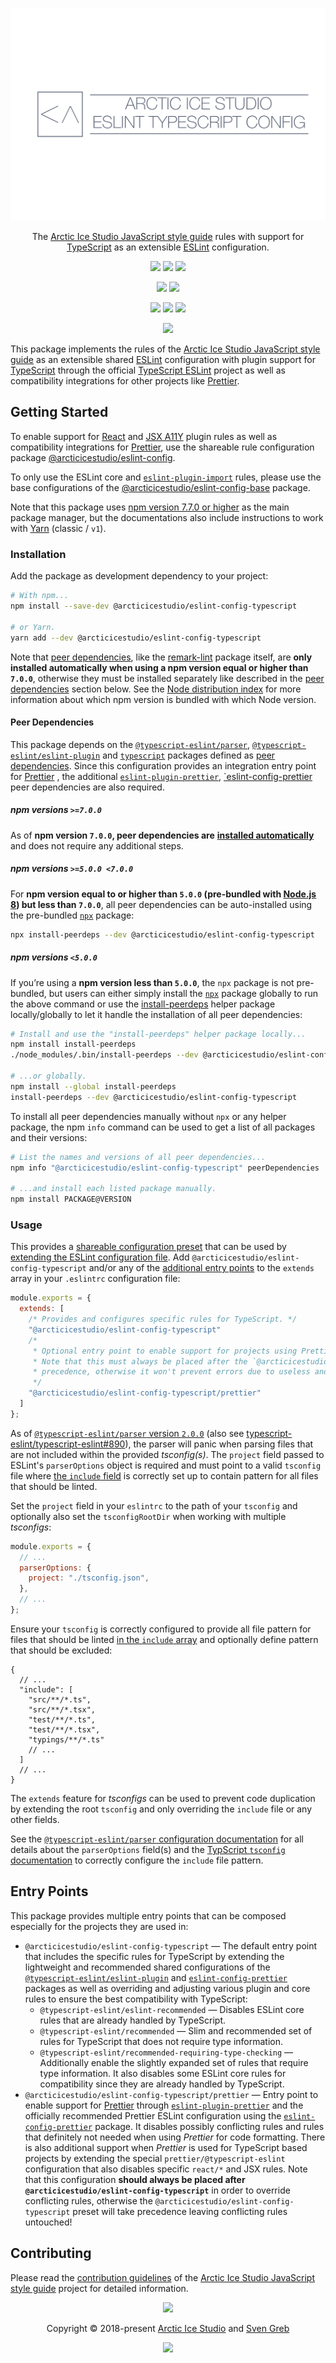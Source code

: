 <p align="center"><img src="https://raw.githubusercontent.com/arcticicestudio/styleguide-javascript/master/assets/images/packages/@arcticicestudio/eslint-config-typescript/repository-hero.svg?sanitize=true"/></p>

<p align="center">The <a href="https://github.com/arcticicestudio/styleguide-javascript" target="_blank" rel="noreferrer">Arctic Ice Studio JavaScript style guide</a> rules with support for <a href="https://www.typescriptlang.org" target="_blank" rel="noreferrer">TypeScript</a> as an extensible <a href="https://eslint.org" target="_blank" rel="noreferrer">ESLint</a> configuration.</p>

<p align="center"><a href="https://github.com/arcticicestudio/styleguide-javascript/releases/latest" target="_blank" rel="noreferrer"><img src="https://img.shields.io/github/release/arcticicestudio/styleguide-javascript.svg?style=flat-square&label=Release&logo=github&logoColor=eceff4&colorA=4c566a&colorB=88c0d0"/></a> <a href="https://arcticicestudio.github.io/styleguide-javascript" target="_blank" rel="noreferrer"><img src="https://img.shields.io/github/release/arcticicestudio/styleguide-javascript.svg?style=flat-square&label=Docs&logo=read-the-docs&logoColor=eceff4&colorA=4c566a&colorB=88c0d0"/></a> <a href="https://github.com/arcticicestudio/styleguide-javascript/blob/master/CHANGELOG.md" target="_blank" rel="noreferrer"><img src="https://img.shields.io/github/release/arcticicestudio/styleguide-javascript.svg?style=flat-square&label=Changelog&logo=github&logoColor=eceff4&colorA=4c566a&colorB=88c0d0"/></a></p>

<p align="center"><a href="https://www.npmjs.com/package/@arcticicestudio/eslint-config-typescript" target="_blank" rel="noreferrer"><img src="https://img.shields.io/npm/v/@arcticicestudio/eslint-config-typescript.svg?style=flat-square&label=npm&logoColor=eceff4&colorA=4c566a&colorB=88c0d0&logo=data:image/svg+xml;base64,PHN2ZyB4bWxucz0iaHR0cDovL3d3dy53My5vcmcvMjAwMC9zdmciIHdpZHRoPSIxNiIgaGVpZ2h0PSIxNiI+PHBhdGggZmlsbD0iI2Q4ZGVlOSIgZD0iTTEyIDE0SDRhMiAyIDAgMCAxLTItMlY0YTIgMiAwIDAgMSAyLTJoOGEyIDIgMCAwIDEgMiAydjhhMiAyIDAgMCAxLTIgMnpNNCAzLjMzMkEuNjcuNjcgMCAwIDAgMy4zMzIgNHY4YzAgLjM2Ny4zLjY2OC42NjguNjY4aDhhLjY3LjY3IDAgMCAwIC42NjgtLjY2OFY0QS42Ny42NyAwIDAgMCAxMiAzLjMzMnptMCAwIi8+PHBhdGggZmlsbD0iI2Q4ZGVlOSIgZD0iTTggNmgyLjY2OHY2LjY2OEg4em0wIDAiLz48L3N2Zz4K"/></a> <a href="https://www.npmjs.com/package/@arcticicestudio/eslint-config-typescript" target="_blank" rel="noreferrer"><img src="https://img.shields.io/npm/dt/@arcticicestudio/eslint-config-typescript.svg?style=flat-square&label=Downloads&logoColor=eceff4&colorA=4c566a&colorB=88c0d0&logo=data:image/svg+xml;base64,PHN2ZyB4bWxucz0iaHR0cDovL3d3dy53My5vcmcvMjAwMC9zdmciIHdpZHRoPSIxNiIgaGVpZ2h0PSIxNiI+PHBhdGggZmlsbD0iI2Q4ZGVlOSIgZD0iTTEyIDE0SDRhMiAyIDAgMCAxLTItMlY0YTIgMiAwIDAgMSAyLTJoOGEyIDIgMCAwIDEgMiAydjhhMiAyIDAgMCAxLTIgMnpNNCAzLjMzMkEuNjcuNjcgMCAwIDAgMy4zMzIgNHY4YzAgLjM2Ny4zLjY2OC42NjguNjY4aDhhLjY3LjY3IDAgMCAwIC42NjgtLjY2OFY0QS42Ny42NyAwIDAgMCAxMiAzLjMzMnptMCAwIi8+PHBhdGggZmlsbD0iI2Q4ZGVlOSIgZD0iTTggNmgyLjY2OHY2LjY2OEg4em0wIDAiLz48L3N2Zz4K"/></a></p>

<p align="center"><a href="https://github.com/arcticicestudio/styleguide-javascript/releases/latest" target="_blank" rel="noreferrer"><img src="https://img.shields.io/github/release/arcticicestudio/styleguide-javascript.svg?style=flat-square&label=JavaScript%20Style%20Guide&logoColor=eceff4&colorA=4c566a&colorB=88c0d0&logo=javascript"/></a> <a href="https://github.com/arcticicestudio/styleguide-markdown/releases/latest" target="_blank" rel="noreferrer"><img src="https://img.shields.io/github/release/arcticicestudio/styleguide-markdown.svg?style=flat-square&label=Markdown%20Style%20Guide&logoColor=eceff4&colorA=4c566a&colorB=88c0d0&logo=markdown"/></a> <a href="https://github.com/arcticicestudio/styleguide-git/releases/latest" target="_blank" rel="noreferrer"><img src="https://img.shields.io/github/release/arcticicestudio/styleguide-git.svg?style=flat-square&label=Git%20Style%20Guide&logoColor=eceff4&colorA=4c566a&colorB=88c0d0&logo=git"/></a></p>

<p align="center"><a href="https://github.com/arcticicestudio/styleguide-javascript/actions" target="_blank" rel="noreferrer"><img src="https://img.shields.io/github/workflow/status/arcticicestudio/styleguide-javascript/ci?style=flat-square&label=CI&logoColor=eceff4&colorA=4c566a&logo=github-actions"/></a></p>

This package implements the rules of the [Arctic Ice Studio JavaScript style guide][gh-stg-repo] as an extensible shared [ESLint][] configuration with plugin support for [TypeScript][typescript] through the official [TypeScript ESLint][gh-esl-ts] project as well as compatibility integrations for other projects like [Prettier][].

## Getting Started

To enable support for [React][gh-esl-p-react] and [JSX A11Y][gh-esl-p-jsx-a11y] plugin rules as well as compatibility integrations for [Prettier][], use the shareable rule configuration package [@arcticicestudio/eslint-config][gh-t-pkg-esl].

To only use the ESLint core and [`eslint-plugin-import`][gh-esl-p-import] rules, please use the base configurations of the [@arcticicestudio/eslint-config-base][gh-t-pkg-esl-base] package.

Note that this package uses [npm version 7.7.0 or higher][gh-blog-npm_v7] as the main package manager, but the documentations also include instructions to work with [Yarn][yarn-classic] (classic / `v1`).

### Installation

Add the package as development dependency to your project:

```sh
# With npm...
npm install --save-dev @arcticicestudio/eslint-config-typescript

# or Yarn.
yarn add --dev @arcticicestudio/eslint-config-typescript
```

Note that [peer dependencies][node-blog-peer_deps], like the [remark-lint][gh-remarkjs/remark-lint] package itself, are **only installed automatically when using a npm version equal or higher than `7.0.0`**, otherwise they must be installed separately like described in the [peer dependencies](#peer-dependencies) section below.
See the [Node distribution index][node-dist-index] for more information about which npm version is bundled with which Node version.

#### Peer Dependencies

This package depends on the [`@typescript-eslint/parser`][gh-esl-parser-ts], [`@typescript-eslint/eslint-plugin`][gh-esl-p-ts] and [`typescript`][gh-ts] packages defined as [peer dependencies][node-blog-peer_deps].
Since this configuration provides an integration entry point for [Prettier][] , the additional [`eslint-plugin-prettier`][gh-esl-p-prettier], [`eslint-config-prettier][gh-esl-c-prettier] peer dependencies are also required.

##### npm versions `>=7.0.0`

As of **npm version `7.0.0`, peer dependencies are** [**installed automatically**][gh-npm/rfcs-blob-install_peer_deps] and does not require any additional steps.

##### npm versions `>=5.0.0 <7.0.0`

For **npm version equal to or higher than `5.0.0` (pre-bundled with [Node.js 8][node-dist-v8-latest]) but less than `7.0.0`**, all peer dependencies can be auto-installed using the pre-bundled [`npx`][npm-npx] package:

```sh
npx install-peerdeps --dev @arcticicestudio/eslint-config-typescript
```

##### npm versions `<5.0.0`

If you’re using a **npm version less than `5.0.0`**, the `npx` package is not pre-bundled, but users can either simply install the [`npx`][npm-npx] package globally to run the above command or use the [install-peerdeps][npm-install-peerdeps] helper package locally/globally to let it handle the installation of all peer dependencies:

```sh
# Install and use the "install-peerdeps" helper package locally...
npm install install-peerdeps
./node_modules/.bin/install-peerdeps --dev @arcticicestudio/eslint-config-typescript

# ...or globally.
npm install --global install-peerdeps
install-peerdeps --dev @arcticicestudio/eslint-config-typescript
```

To install all peer dependencies manually without `npx` or any helper package, the npm `info` command can be used to get a list of all packages and their versions:

```sh
# List the names and versions of all peer dependencies...
npm info "@arcticicestudio/eslint-config-typescript" peerDependencies

# ...and install each listed package manually.
npm install PACKAGE@VERSION
```

### Usage

This provides a [shareable configuration preset][esl-d-conf_share] that can be used by [extending the ESLint configuration file][esl-d-config#ext_conf]. Add `@arcticicestudio/eslint-config-typescript` and/or any of the [additional entry points](#entry-points) to the `extends` array in your `.eslintrc` configuration file:

```js
module.exports = {
  extends: [
    /* Provides and configures specific rules for TypeScript. */
    "@arcticicestudio/eslint-config-typescript"
    /*
     * Optional entry point to enable support for projects using Prettier.
     * Note that this must always be placed after the `@arcticicestudio/eslint-config-typescript` preset to take
     * precedence, otherwise it won't prevent errors due to useless and possibly conflicting rules!
     */
    "@arcticicestudio/eslint-config-typescript/prettier"
  ]
};
```

As of [`@typescript-eslint/parser` version `2.0.0`][gh-esl-ts-rl-2.0.0] (also see [typescript-eslint/typescript-eslint#890][gh-esl-ts#890]), the parser will panic when parsing files that are not included within the provided _tsconfig(s)_. The `project` field passed to ESLint's `parserOptions` object is required and must point to a valid `tsconfig` file where [the `include` field][ts-d-tsconfig#details] is correctly set up to contain pattern for all files that should be linted.

Set the `project` field in your `eslintrc` to the path of your `tsconfig` and optionally also set the `tsconfigRootDir` when working with multiple _tsconfigs_:

```js
module.exports = {
  // ...
  parserOptions: {
    project: "./tsconfig.json",
  },
  // ...
};
```

Ensure your `tsconfig` is correctly configured to provide all file pattern for files that should be linted [in the `include` array][ts-d-tsconfig#details] and optionally define pattern that should be excluded:

```jsonc
{
  // ...
  "include": [
    "src/**/*.ts",
    "src/**/*.tsx",
    "test/**/*.ts",
    "test/**/*.tsx",
    "typings/**/*.ts"
    // ...
  ]
  // ...
}
```

The `extends` feature for _tsconfigs_ can be used to prevent code duplication by extending the root `tsconfig` and only overriding the `include` file or any other fields.

See the [`@typescript-eslint/parser` configuration documentation][gh-esl-parser-ts#config] for all details about the `parserOptions` field(s) and the [TypScript `tsconfig` documentation][ts-d-tsconfig#details] to correctly configure the `include` file pattern.

## Entry Points

This package provides multiple entry points that can be composed especially for the projects they are used in:

- `@arcticicestudio/eslint-config-typescript` — The default entry point that includes the specific rules for TypeScript by extending the lightweight and recommended shared configurations of the [`@typescript-eslint/eslint-plugin`][gh-esl-p-ts] and [`eslint-config-prettier`][gh-esl-c-prettier] packages as well as overriding and adjusting various plugin and core rules to ensure the best compatibility with TypeScript:
  - `@typescript-eslint/eslint-recommended` — Disables ESLint core rules that are already handled by TypeScript.
  - `@typescript-eslint/recommended` — Slim and recommended set of rules for TypeScript that does not require type information.
  - `@typescript-eslint/recommended-requiring-type-checking` — Additionally enable the slightly expanded set of rules that require type information. It also disables some ESLint core rules for compatibility since they are already handled by TypeScript.
- `@arcticicestudio/eslint-config-typescript/prettier` — Entry point to enable support for [Prettier][] through [`eslint-plugin-prettier`][gh-esl-p-prettier] and the officially recommended Prettier ESLint configuration using the [`eslint-config-prettier`][gh-esl-c-prettier] package. It disables possibly conflicting rules and rules that definitely not needed when using _Prettier_ for code formatting. There is also additional support when _Prettier_ is used for TypeScript based projects by extending the special `prettier/@typescript-eslint` configuration that also disables specific `react/*` and JSX rules. Note that this configuration **should always be placed after `@arcticicestudio/eslint-config-typescript`** in order to override conflicting rules, otherwise the `@arcticicestudio/eslint-config-typescript` preset will take precedence leaving conflicting rules untouched!

## Contributing

Please read the [contribution guidelines][gh-stg-b-readme#contrib] of the [Arctic Ice Studio JavaScript style guide][gh-stg-repo] project for detailed information.

<p align="center"><img src="https://raw.githubusercontent.com/arcticicestudio/nord-docs/master/assets/images/nord/repository-footer-separator.svg?sanitize=true" /></p>

<p align="center">Copyright &copy; 2018-present <a href="https://www.arcticicestudio.com" target="_blank" rel="noreferrer">Arctic Ice Studio</a> and <a href="https://www.svengreb.de" target="_blank" rel="noreferrer">Sven Greb</a></p>

<p align="center"><a href="https://github.com/arcticicestudio/styleguide-javascript/blob/master/LICENSE" target="_blank" rel="noreferrer"><img src="https://img.shields.io/static/v1.svg?style=flat-square&label=License&message=MIT&logoColor=eceff4&logo=github&colorA=4c566a&colorB=88c0d0"/></a></p>

[esl-d-conf_share]: https://eslint.org/docs/developer-guide/shareable-configs
[esl-d-config#ext_conf]: https://eslint.org/docs/user-guide/configuring#extending-configuration-files
[eslint]: https://eslint.org
[gh-blog-npm_v7]: https://github.blog/2020-10-13-presenting-v7-0-0-of-the-npm-cli
[gh-esl-c-prettier]: https://github.com/prettier/eslint-config-prettier
[gh-esl-p-import]: https://github.com/benmosher/eslint-plugin-import
[gh-esl-p-jsx-a11y]: https://github.com/evcohen/eslint-plugin-jsx-a11y
[gh-esl-p-prettier]: https://github.com/prettier/eslint-plugin-prettier
[gh-esl-p-react]: https://github.com/yannickcr/eslint-plugin-react
[gh-esl-p-ts]: https://github.com/typescript-eslint/typescript-eslint/tree/master/packages/eslint-plugin
[gh-esl-parser-ts]: https://github.com/typescript-eslint/typescript-eslint/tree/master/packages/parser
[gh-esl-parser-ts#config]: https://github.com/typescript-eslint/typescript-eslint/tree/master/packages/parser#configuration
[gh-esl-ts-rl-2.0.0]: https://github.com/typescript-eslint/typescript-eslint/releases/tag/v2.0.0
[gh-esl-ts]: https://github.com/typescript-eslint/typescript-eslint
[gh-esl-ts#890]: https://github.com/typescript-eslint/typescript-eslint/issues/890
[gh-npm/rfcs-blob-install_peer_deps]: https://github.com/npm/rfcs/blob/latest/implemented/0025-install-peer-deps.md
[gh-remarkjs/remark-lint]: https://github.com/remarkjs/remark-lint
[gh-stg-b-readme#contrib]: https://github.com/arcticicestudio/styleguide-javascript#contributing
[gh-stg-repo]: https://github.com/arcticicestudio/styleguide-javascript
[gh-t-pkg-esl-base]: https://github.com/arcticicestudio/styleguide-javascript/tree/master/packages/@arcticicestudio/eslint-config-base
[gh-t-pkg-esl]: https://github.com/arcticicestudio/styleguide-javascript/tree/master/packages/@arcticicestudio/eslint-config
[gh-ts]: https://github.com/microsoft/TypeScript
[node-blog-peer_deps]: https://nodejs.org/en/blog/npm/peer-dependencies
[node-dist-index]: https://nodejs.org/dist/index.json
[node-dist-v8-latest]: https://nodejs.org/dist/latest-v8.x
[npm-install-peerdeps]: https://www.npmjs.com/package/install-peerdeps
[npm-npx]: https://www.npmjs.com/package/npx
[prettier]: https://prettier.io
[ts-d-tsconfig#details]: https://www.typescriptlang.org/docs/handbook/tsconfig-json.html#details
[typescript]: https://www.typescriptlang.org
[yarn-classic]: https://classic.yarnpkg.com
